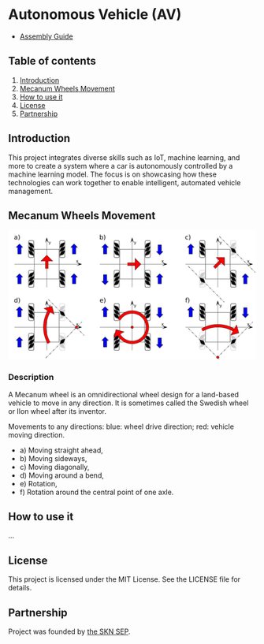 # Autonomous Vehicle (AV)
- <a href="./assets/assembly.md">Assembly Guide</a>

## Table of contents
1. [Introduction](#introduction)
2. [Mecanum Wheels Movement](#mecanum-wheels-movement)
3. [How to use it](#how-to-use-it)
4. [License](#license)
5. [Partnership](#partnership)
   
## Introduction <a name="introduction"></a>
This project integrates diverse skills such as IoT, machine learning, and more to create a system where a car is autonomously controlled by a machine learning model. The focus is on showcasing how these technologies can work together to enable intelligent, automated vehicle management.

## Mecanum Wheels Movement <a name="mecanum-wheels-movement"></a>
<img src="./assets/imgs/mecanum-wheel-controls.svg" alt="mecanum-wheel-controls"/>

### Description
A Mecanum wheel is an omnidirectional wheel design for a land-based vehicle to move in any direction. It is sometimes called the Swedish wheel or Ilon wheel after its inventor.

Movements to any directions: blue: wheel drive direction; red: vehicle moving direction. 
- a) Moving straight ahead, 
- b) Moving sideways, 
- c) Moving diagonally, 
- d) Moving around a bend, 
- e) Rotation, 
- f) Rotation around the central point of one axle.

## How to use it <a name="how-to-use-it"></a>
...

## License <a name="license"></a>
This project is licensed under the MIT License. See the LICENSE file for details.

## Partnership
Project was founded by <a href="https://www.facebook.com/sknsepgliwice/?locale=pl_PL"> the SKN SEP</a>.
